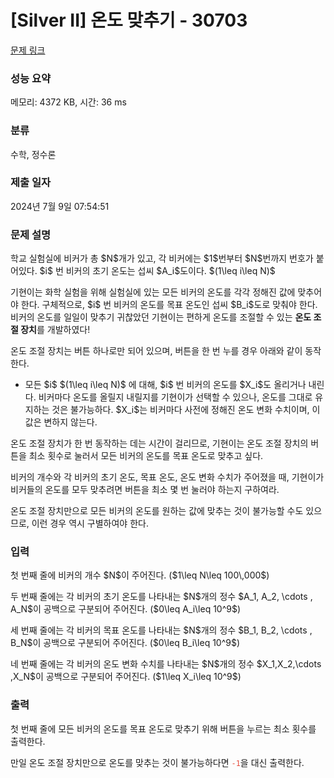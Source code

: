 # [Silver II] 온도 맞추기 - 30703 

[문제 링크](https://www.acmicpc.net/problem/30703) 

### 성능 요약

메모리: 4372 KB, 시간: 36 ms

### 분류

수학, 정수론

### 제출 일자

2024년 7월 9일 07:54:51

### 문제 설명

<p>학교 실험실에 비커가 총 $N$개가 있고, 각 비커에는 $1$번부터 $N$번까지 번호가 붙어있다. $i$ 번 비커의 초기 온도는 섭씨 $A_i$도이다. $(1\leq i\leq N)$</p>

<p>기현이는 화학 실험을 위해 실험실에 있는 모든 비커의 온도를 각각 정해진 값에 맞추어야 한다. 구체적으로, $i$ 번 비커의 온도를 목표 온도인 섭씨 $B_i$도로 맞춰야 한다. 비커의 온도를 일일이 맞추기 귀찮았던 기현이는 편하게 온도를 조절할 수 있는 <strong>온도 조절 장치</strong>를 개발하였다!</p>

<p>온도 조절 장치는 버튼 하나로만 되어 있으며, 버튼을 한 번 누를 경우 아래와 같이 동작한다.</p>

<ul>
	<li>모든 $i$ $(1\leq i\leq N)$ 에 대해, $i$ 번 비커의 온도를 $X_i$도 올리거나 내린다. 비커마다 온도를 올릴지 내릴지를 기현이가 선택할 수 있으나, 온도를 그대로 유지하는 것은 불가능하다. $X_i$는 비커마다 사전에 정해진 온도 변화 수치이며, 이 값은 변하지 않는다.</li>
</ul>

<p>온도 조절 장치가 한 번 동작하는 데는 시간이 걸리므로, 기현이는 온도 조절 장치의 버튼을 최소 횟수로 눌러서 모든 비커의 온도를 목표 온도로 맞추고 싶다.</p>

<p>비커의 개수와 각 비커의 초기 온도, 목표 온도, 온도 변화 수치가 주어졌을 때, 기현이가 비커들의 온도를 모두 맞추려면 버튼을 최소 몇 번 눌러야 하는지 구하여라.</p>

<p>온도 조절 장치만으로 모든 비커의 온도를 원하는 값에 맞추는 것이 불가능할 수도 있으므로, 이런 경우 역시 구별하여야 한다.</p>

### 입력 

 <p>첫 번째 줄에 비커의 개수 $N$이 주어진다. ($1\leq N\leq 100\,000$)</p>

<p>두 번째 줄에는 각 비커의 초기 온도를 나타내는 $N$개의 정수 $A_1, A_2, \cdots , A_N$이 공백으로 구분되어 주어진다. ($0\leq A_i\leq 10^9$)</p>

<p>세 번째 줄에는 각 비커의 목표 온도를 나타내는 $N$개의 정수 $B_1, B_2, \cdots , B_N$이 공백으로 구분되어 주어진다. ($0\leq B_i\leq 10^9$)</p>

<p>네 번째 줄에는 각 비커의 온도 변화 수치를 나타내는 $N$개의 정수 $X_1,X_2,\cdots ,X_N$이 공백으로 구분되어 주어진다. ($1\leq X_i\leq 10^9$)</p>

### 출력 

 <p>첫 번째 줄에 모든 비커의 온도를 목표 온도로 맞추기 위해 버튼을 누르는 최소 횟수를 출력한다.</p>

<p>만일 온도 조절 장치만으로 온도를 맞추는 것이 불가능하다면 <span style="color:#e74c3c;"><code>-1</code></span>을 대신 출력한다.</p>

